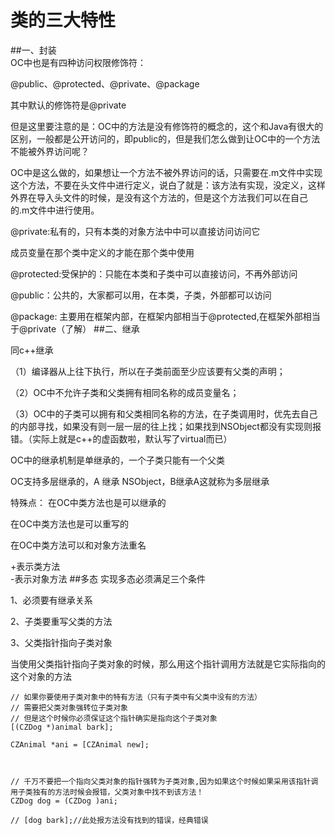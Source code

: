 # 类的三大特性

##一、封装  
OC中也是有四种访问权限修饰符：

@public、@protected、@private、@package

其中默认的修饰符是@private

但是这里要注意的是：OC中的方法是没有修饰符的概念的，这个和Java有很大的区别，一般都是公开访问的，即public的，但是我们怎么做到让OC中的一个方法不能被外界访问呢？

OC中是这么做的，如果想让一个方法不被外界访问的话，只需要在.m文件中实现这个方法，不要在头文件中进行定义，说白了就是：该方法有实现，没定义，这样外界在导入头文件的时候，是没有这个方法的，但是这个方法我们可以在自己的.m文件中进行使用。  

@private:私有的，只有本类的对象方法中中可以直接访问访问它   

成员变量在那个类中定义的才能在那个类中使用   

@protected:受保护的：只能在本类和子类中可以直接访问，不再外部访问

@public：公共的，大家都可以用，在本类，子类，外部都可以访问

@package: 主要用在框架内部，在框架内部相当于@protected,在框架外部相当于@private（了解）
##二、继承  

同c++继承  

（1）编译器从上往下执行，所以在子类前面至少应该要有父类的声明；

（2）OC中不允许子类和父类拥有相同名称的成员变量名；

（3）OC中的子类可以拥有和父类相同名称的方法，在子类调用时，优先去自己的内部寻找，如果没有则一层一层的往上找；如果找到NSObject都没有实现则报错。（实际上就是c++的虚函数啦，默认写了virtual而已）

OC中的继承机制是单继承的，一个子类只能有一个父类   

OC支持多层继承的，A 继承 NSObject，B继承A这就称为多层继承  

特殊点： 
在OC中类方法也是可以继承的  

在OC中类方法也是可以重写的   

在OC中类方法可以和对象方法重名   

+表示类方法   
-表示对象方法
##多态
实现多态必须满足三个条件  

1、必须要有继承关系   

2、子类要重写父类的方法   

3、父类指针指向子类对象  

当使用父类指针指向子类对象的时候，那么用这个指针调用方法就是它实际指向的这个对象的方法 
```
// 如果你要使用子类对象中的特有方法（只有子类中有父类中没有的方法） 
// 需要把父类对象强转位子类对象 
// 但是这个时候你必须保证这个指针确实是指向这个子类对象 
[(CZDog *)animal bark];

CZAnimal *ani = [CZAnimal new];



// 千万不要把一个指向父类对象的指针强转为子类对象,因为如果这个时候如果采用该指针调用子类独有的方法时候会报错，父类对象中找不到该方法！ 
CZDog dog = (CZDog )ani;

// [dog bark];//此处报方法没有找到的错误，经典错误

```
